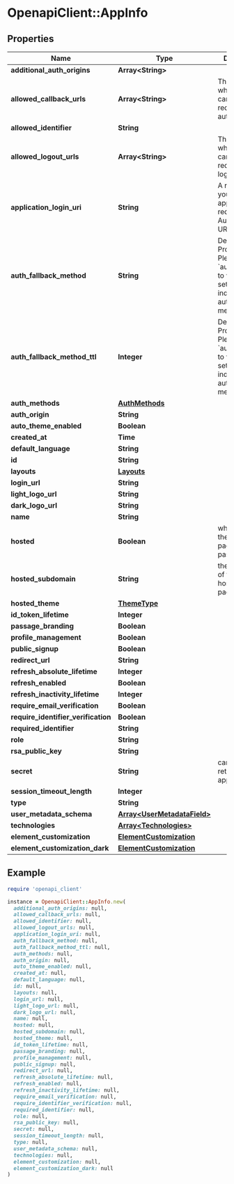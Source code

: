 # OpenapiClient::AppInfo

## Properties

| Name | Type | Description | Notes |
| ---- | ---- | ----------- | ----- |
| **additional_auth_origins** | **Array&lt;String&gt;** |  |  |
| **allowed_callback_urls** | **Array&lt;String&gt;** | The valid URLs where users can be redirected after authentication. |  |
| **allowed_identifier** | **String** |  |  |
| **allowed_logout_urls** | **Array&lt;String&gt;** | The valid URLs where users can be redirected after logging out. |  |
| **application_login_uri** | **String** | A route within your application that redirects to the Authorization URL endpoint. |  |
| **auth_fallback_method** | **String** | Deprecated Property. Please refer to &#x60;auth_methods&#x60; to view settings for individual authentication methods. |  |
| **auth_fallback_method_ttl** | **Integer** | Deprecated Property. Please refer to &#x60;auth_methods&#x60; to view settings for individual authentication methods. |  |
| **auth_methods** | [**AuthMethods**](AuthMethods.md) |  |  |
| **auth_origin** | **String** |  |  |
| **auto_theme_enabled** | **Boolean** |  |  |
| **created_at** | **Time** |  |  |
| **default_language** | **String** |  |  |
| **id** | **String** |  |  |
| **layouts** | [**Layouts**](Layouts.md) |  |  |
| **login_url** | **String** |  |  |
| **light_logo_url** | **String** |  | [optional] |
| **dark_logo_url** | **String** |  | [optional] |
| **name** | **String** |  |  |
| **hosted** | **Boolean** | whether or not the app&#39;s login page hosted by passage |  |
| **hosted_subdomain** | **String** | the subdomain of the app&#39;s hosted login page |  |
| **hosted_theme** | [**ThemeType**](ThemeType.md) |  |  |
| **id_token_lifetime** | **Integer** |  | [optional] |
| **passage_branding** | **Boolean** |  |  |
| **profile_management** | **Boolean** |  |  |
| **public_signup** | **Boolean** |  |  |
| **redirect_url** | **String** |  |  |
| **refresh_absolute_lifetime** | **Integer** |  |  |
| **refresh_enabled** | **Boolean** |  |  |
| **refresh_inactivity_lifetime** | **Integer** |  |  |
| **require_email_verification** | **Boolean** |  |  |
| **require_identifier_verification** | **Boolean** |  |  |
| **required_identifier** | **String** |  |  |
| **role** | **String** |  |  |
| **rsa_public_key** | **String** |  |  |
| **secret** | **String** | can only be retrieved by an app admin | [optional] |
| **session_timeout_length** | **Integer** |  |  |
| **type** | **String** |  |  |
| **user_metadata_schema** | [**Array&lt;UserMetadataField&gt;**](UserMetadataField.md) |  |  |
| **technologies** | [**Array&lt;Technologies&gt;**](Technologies.md) |  |  |
| **element_customization** | [**ElementCustomization**](ElementCustomization.md) |  |  |
| **element_customization_dark** | [**ElementCustomization**](ElementCustomization.md) |  |  |

## Example

```ruby
require 'openapi_client'

instance = OpenapiClient::AppInfo.new(
  additional_auth_origins: null,
  allowed_callback_urls: null,
  allowed_identifier: null,
  allowed_logout_urls: null,
  application_login_uri: null,
  auth_fallback_method: null,
  auth_fallback_method_ttl: null,
  auth_methods: null,
  auth_origin: null,
  auto_theme_enabled: null,
  created_at: null,
  default_language: null,
  id: null,
  layouts: null,
  login_url: null,
  light_logo_url: null,
  dark_logo_url: null,
  name: null,
  hosted: null,
  hosted_subdomain: null,
  hosted_theme: null,
  id_token_lifetime: null,
  passage_branding: null,
  profile_management: null,
  public_signup: null,
  redirect_url: null,
  refresh_absolute_lifetime: null,
  refresh_enabled: null,
  refresh_inactivity_lifetime: null,
  require_email_verification: null,
  require_identifier_verification: null,
  required_identifier: null,
  role: null,
  rsa_public_key: null,
  secret: null,
  session_timeout_length: null,
  type: null,
  user_metadata_schema: null,
  technologies: null,
  element_customization: null,
  element_customization_dark: null
)
```

